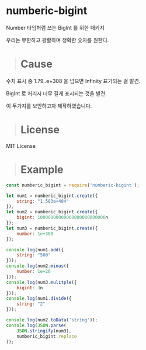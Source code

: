 # numberic-bigint
Number 타입처럼 쓰는 BigInt 를 위한 패키지

우리는 무한하고 광활하며 정확한 숫자를 원한다.

> # Cause
수치 표시 중 1.79..e+308 을 넘으면 Infinity 표기되는 걸 발견.

BigInt 로 처리시 너무 길게 표시되는 것을 발견.

이 두가지를 보안하고자 제작하였습니다.

> # License
MIT License

> # Example
```js
const numberic_bigint = require('numberic-bigint');

let num1 = numberic_bigint.create({
    string: "1.583e+404"
});
let num2 = numberic_bigint.create({
    bigint: 10000000000000000000000000n
});
let num3 = numberic_bigint.create({
    number: 1e+308
});

console.log(num1.add({
    string: "500"
}));
console.log(num2.minus({
    number: 1e+20
}));
console.log(num3.mulitple({
    bigint: 3n
}));
console.log(num1.divide({
    string: "2"
}));

console.log(num2.toData('string'));
console.log(JSON.parse(
    JSON.stringify(num3),
    numberic_bigint.replace
));
```